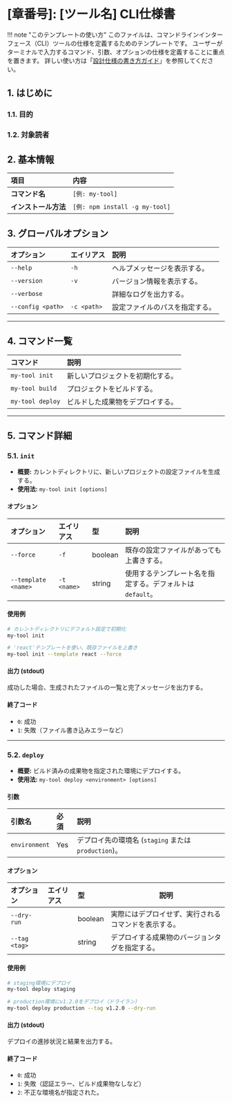 # [章番号]: [ツール名] CLI仕様書

!!! note "このテンプレートの使い方"
このファイルは、コマンドラインインターフェース（CLI）ツールの仕様を定義するためのテンプレートです。
ユーザーがターミナルで入力するコマンド、引数、オプションの仕様を定義することに重点を置きます。
詳しい使い方は「[設計仕様の書き方ガイド](ここにガイドへのパスを記述してください)」を参照してください。

## 1. はじめに

### 1.1. 目的

<!-- このCLIツールがどのような目的で作成され、どのようなタスクを自動化・補助するのかを簡潔に記述します。 -->

### 1.2. 対象読者

<!-- 例: 開発者、運用担当者など -->

## 2. 基本情報

| 項目                 | 内容                           |
| :------------------- | :----------------------------- |
| **コマンド名**       | `[例: my-tool]`                |
| **インストール方法** | `[例: npm install -g my-tool]` |

## 3. グローバルオプション

<!-- 全てのコマンドで共通して使用できるオプションを記述します。 -->

| オプション        | エイリアス  | 説明                           |
| :---------------- | :---------- | :----------------------------- |
| `--help`          | `-h`        | ヘルプメッセージを表示する。   |
| `--version`       | `-v`        | バージョン情報を表示する。     |
| `--verbose`       |             | 詳細なログを出力する。         |
| `--config <path>` | `-c <path>` | 設定ファイルのパスを指定する。 |

---

## 4. コマンド一覧

<!-- 提供するサブコマンドの概要を一覧で示します。 -->

| コマンド         | 説明                             |
| :--------------- | :------------------------------- |
| `my-tool init`   | 新しいプロジェクトを初期化する。 |
| `my-tool build`  | プロジェクトをビルドする。       |
| `my-tool deploy` | ビルドした成果物をデプロイする。 |

---

## 5. コマンド詳細

<!-- ここから各サブコマンドの詳細な仕様を記述します。 -->

### 5.1. `init`

- **概要:** カレントディレクトリに、新しいプロジェクトの設定ファイルを生成する。
- **使用法:** `my-tool init [options]`

#### オプション

| オプション          | エイリアス  | 型      | 説明                                                       |
| :------------------ | :---------- | :------ | :--------------------------------------------------------- |
| `--force`           | `-f`        | boolean | 既存の設定ファイルがあっても上書きする。                   |
| `--template <name>` | `-t <name>` | string  | 使用するテンプレート名を指定する。デフォルトは `default`。 |

#### 使用例

```bash
# カレントディレクトリにデフォルト設定で初期化
my-tool init

# 'react'テンプレートを使い、既存ファイルを上書き
my-tool init --template react --force
```

#### 出力 (stdout)

成功した場合、生成されたファイルの一覧と完了メッセージを出力する。

#### 終了コード

- `0`: 成功
- `1`: 失敗（ファイル書き込みエラーなど）

---

### 5.2. `deploy`

- **概要:** ビルド済みの成果物を指定された環境にデプロイする。
- **使用法:** `my-tool deploy <environment> [options]`

#### 引数

| 引数名        | 必須 | 説明                                                 |
| :------------ | :--- | :--------------------------------------------------- |
| `environment` | Yes  | デプロイ先の環境名 (`staging` または `production`)。 |

#### オプション

| オプション    | エイリアス | 型      | 説明                                                 |
| :------------ | :--------- | :------ | ---------------------------------------------------- |
| `--dry-run`   |            | boolean | 実際にはデプロイせず、実行されるコマンドを表示する。 |
| `--tag <tag>` |            | string  | デプロイする成果物のバージョンタグを指定する。       |

#### 使用例

```bash
# staging環境にデプロイ
my-tool deploy staging

# production環境にv1.2.0をデプロイ（ドライラン）
my-tool deploy production --tag v1.2.0 --dry-run
```

#### 出力 (stdout)

デプロイの進捗状況と結果を出力する。

#### 終了コード

- `0`: 成功
- `1`: 失敗（認証エラー、ビルド成果物なしなど）
- `2`: 不正な環境名が指定された。
